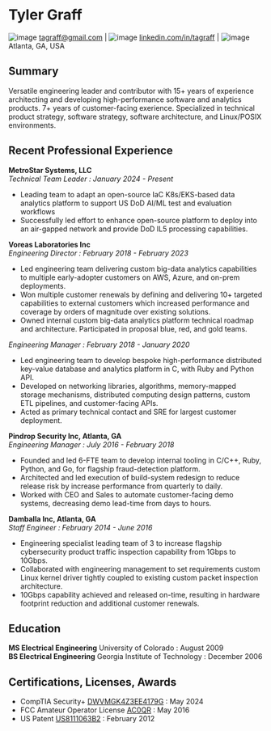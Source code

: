 Tyler Graff
============
 ![image](https://github.com/user-attachments/assets/5e34cf0f-79aa-4f4d-9e36-a803d47f76c8) tagraff@gmail.com  | ![image](https://github.com/user-attachments/assets/c0937267-6b3b-431c-ac01-367b4c6b1163) [linkedin.com/in/tagraff](https://www.linkedin.com/in/tagraff)  | ![image](https://github.com/user-attachments/assets/a3157a8b-ab35-40e0-9c98-2b3a1f4f5f43) Atlanta, GA, USA 

Summary
----------
Versatile engineering leader and contributor with 15+ years of experience architecting and developing high-performance software and analytics products. 
7+ years of customer-facing exerience. Specialized in technical product strategy, software strategy, software architecture, and Linux/POSIX environments.

Recent Professional Experience
----------
**MetroStar Systems, LLC**  
*Technical Team Leader : January 2024 - Present*
* Leading team to adapt an open-source IaC K8s/EKS-based data analytics platform to support US DoD AI/ML test and evaluation workflows 
* Successfully led effort to enhance open-source platform to deploy into an air-gapped network and provide DoD IL5 processing capabilities.
 
**Voreas Laboratories Inc**  
*Engineering Director : February 2018 - February 2023*
* Led engineering team delivering custom big-data analytics capabilities to multiple early-adopter customers on AWS, Azure, and on-prem deployments.  
* Won multiple customer renewals by defining and delivering 10+ targeted capabilities to external customers which increased performance and coverage by orders of magnitude over existing solutions.  
* Owned internal custom big-data analytics platform technical roadmap and architecture. Participated in proposal blue, red, and gold teams.  

*Engineering Manager : February 2018 - January 2020*
* Led engineering team to develop bespoke high-performance distributed key-value database and analytics platform in C, with Ruby and Python API.  
* Developed on networking libraries, algorithms, memory-mapped storage mechanisms, distributed computing design patterns, custom ETL pipelines, and customer-facing APIs.  
* Acted as primary technical contact and SRE for largest customer deployment.

**Pindrop Security Inc, Atlanta, GA**  
*Engineering Manager : July 2016 - February 2018*
* Founded and led 6-FTE team to develop internal tooling in C/C++, Ruby, Python, and Go, for flagship fraud-detection platform.  
* Architected and led execution of build-system redesign to reduce release risk by increase performance from quarterly to daily.  
* Worked with CEO and Sales to automate customer-facing demo systems, decreasing demo lead-time from days to hours.

**Damballa Inc, Atlanta, GA**  
*Staff Engineer : February 2014 - June 2016*
* Engineering specialist leading team of 3 to increase flagship cybersecurity product traffic inspection capability from 1Gbps to 10Gbps.  
* Collaborated with engineering management to set requirements custom Linux kernel driver tightly coupled to existing custom packet inspection architecture.  
* 10Gbps capability achieved and released on-time, resulting in hardware footprint reduction and additional customer renewals.

Education
---------
**MS Electrical Engineering** University of Colorado : August 2009  
**BS Electrical Engineering** Georgia Institute of Technology : December 2006

Certifications, Licenses, Awards
---------
* CompTIA Security+ [DWVMGK4Z3EE4179G](https://www.certmetrics.com/comptia/public/verification.aspx?code=DWVMGK4Z3EE4179G) : May 2024
* FCC Amateur Operator License [AC0QR](https://www.qrz.com/db/AC0QR) : May 2016
* US Patent [US8111063B2](https://patents.google.com/patent/US8111063) : February 2012
